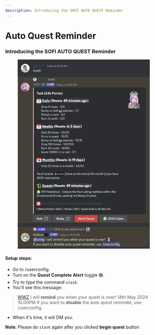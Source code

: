 ```yaml
---
description: Introducing the SOFI AUTO QUEST Reminder
---
```


# Auto Quest Reminder

### Introducing the **SOFI AUTO QUEST Reminder**

<figure><img src="../.gitbook/assets/image (20).png" alt=""><figcaption></figcaption></figure>

#### **Setup steps:**

* Go to /userconfig.
* Turn on the **Quest Complete Alert** toggle 🟢.
* Try to type the command `stask`.
* You'll see this message:

> [WWZ](https://app.gitbook.com/u/iChFN93i7Nhat05GAufdksd4UGo1 "mention") I will **remind** you when your quest is over! 14th May 2024 10.00PM If you want to **disable** the auto quest reminder, use /userconfig.

* When it's time, it will DM you.

**Note**: Please do `stask` again after you clicked **begin quest** button
